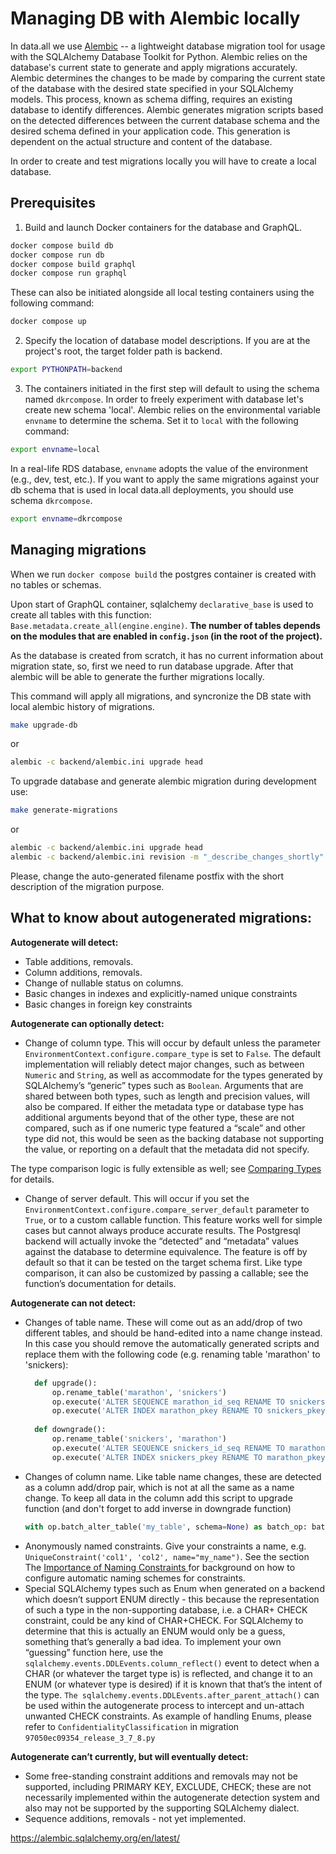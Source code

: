# Managing DB with Alembic locally
In data.all we use [Alembic](https://alembic.sqlalchemy.org/en/latest/)  -- a lightweight database migration tool for usage with the SQLAlchemy Database Toolkit for Python.
Alembic relies on the database's current state to generate and apply migrations accurately.
Alembic determines the changes to be made by comparing the current state of the database with the desired state specified in your SQLAlchemy models. This process, known as schema diffing, requires an existing database to identify differences.
Alembic generates migration scripts based on the detected differences between the current database schema and the desired schema defined in your application code. This generation is dependent on the actual structure and content of the database.

In order to create and test migrations locally you will have to create a local database.

## Prerequisites

1. Build and launch Docker containers for the database and GraphQL. 
```bash
docker compose build db
docker compose run db
docker compose build graphql
docker compose run graphql
```
These can also be initiated alongside all local testing containers using the following command:
```bash
docker compose up
```
2. Specify the location of database model descriptions. If you are at the project's root, the target folder path is backend.
```bash
export PYTHONPATH=backend
```
3. The containers initiated in the first step will default to using the schema named `dkrcompose`. In order to freely experiment with database let's create new schema 'local'. Alembic relies on the environmental variable `envname` to determine the schema. Set it to `local` with the following command:
```bash
export envname=local
```
In a real-life RDS database, `envname` adopts the value of the environment (e.g., dev, test, etc.).
If you want to apply the same migrations against your db schema that is used in local data.all deployments, you should use schema `dkrcompose`.
```bash
export envname=dkrcompose
```

## Managing migrations

When we run ```docker compose build``` the postgres container is created with no tables or schemas.

Upon start of GraphQL container, sqlalchemy ```declarative_base``` is used to create all tables with this function: 
```Base.metadata.create_all(engine.engine)```. **The number of tables depends on the modules that are enabled in ```config.json``` (in the root of the project).**

As the database is created from scratch, it has no current information about migration state, so, first we need to run database upgrade.
After that alembic will be able to generate the further migrations locally.

This command will apply all migrations, and syncronize the DB state with local alembic history of migrations.
```bash
make upgrade-db 
```
or
```bash
alembic -c backend/alembic.ini upgrade head
```

To upgrade database and generate alembic migration during development use:

```bash
make generate-migrations
```
or
```bash
alembic -c backend/alembic.ini upgrade head
alembic -c backend/alembic.ini revision -m "_describe_changes_shortly" --autogenerate
```
Please, change the auto-generated filename postfix with the short description of the migration purpose.

## What to know about autogenerated migrations:

**Autogenerate will detect:**

 - Table additions, removals. 
 - Column additions, removals.
 - Change of nullable status on columns.
 - Basic changes in indexes and explicitly-named unique constraints
 - Basic changes in foreign key constraints

**Autogenerate can optionally detect:**

 - Change of column type. This will occur by default unless the parameter `EnvironmentContext.configure.compare_type` is set to `False`. The default implementation will reliably detect major changes, such as between `Numeric` and `String`, as well as accommodate for the types generated by SQLAlchemy’s “generic” types such as `Boolean`. Arguments that are shared between both types, such as length and precision values, will also be compared. If either the metadata type or database type has additional arguments beyond that of the other type, these are not compared, such as if one numeric type featured a “scale” and other type did not, this would be seen as the backing database not supporting the value, or reporting on a default that the metadata did not specify.

The type comparison logic is fully extensible as well; see [Comparing Types](https://alembic.sqlalchemy.org/en/latest/autogenerate.html#compare-types) for details.

 - Change of server default. This will occur if you set the `EnvironmentContext.configure.compare_server_default` parameter to `True`, or to a custom callable function. This feature works well for simple cases but cannot always produce accurate results. The Postgresql backend will actually invoke the “detected” and “metadata” values against the database to determine equivalence. The feature is off by default so that it can be tested on the target schema first. Like type comparison, it can also be customized by passing a callable; see the function’s documentation for details.

**Autogenerate can not detect:**

- Changes of table name. These will come out as an add/drop of two different tables, and should be hand-edited into a name change instead.
  In this case you should remove the automatically generated scripts and replace them with the following code (e.g. renaming table 'marathon' to 'snickers):
  ```python
    def upgrade():
        op.rename_table('marathon', 'snickers')
        op.execute('ALTER SEQUENCE marathon_id_seq RENAME TO snickers_id_seq') # don't forget to rename all related entities
        op.execute('ALTER INDEX marathon_pkey RENAME TO snickers_pkey')
    
    def downgrade():
        op.rename_table('snickers', 'marathon')
        op.execute('ALTER SEQUENCE snickers_id_seq RENAME TO marathon_id_seq')
        op.execute('ALTER INDEX snickers_pkey RENAME TO marathon_pkey')
  ```
- Changes of column name. Like table name changes, these are detected as a column add/drop pair, which is not at all the same as a name change. 
  To keep all data in the column add this script to upgrade function (and don't forget to add inverse in downgrade function)
  ```python
  with op.batch_alter_table('my_table', schema=None) as batch_op: batch_op.alter_column('old_col_name', new_column_name='new_col_name')
  ```
- Anonymously named constraints. Give your constraints a name, e.g. `UniqueConstraint('col1', 'col2', name="my_name")`. See the section The [Importance of Naming Constraints ](https://alembic.sqlalchemy.org/en/latest/naming.html)for background on how to configure automatic naming schemes for constraints. 
- Special SQLAlchemy types such as Enum when generated on a backend which doesn’t support ENUM directly - this because the representation of such a type in the non-supporting database, i.e. a CHAR+ CHECK constraint, could be any kind of CHAR+CHECK. For SQLAlchemy to determine that this is actually an ENUM would only be a guess, something that’s generally a bad idea. To implement your own “guessing” function here, use the `sqlalchemy.events.DDLEvents.column_reflect()` event to detect when a CHAR (or whatever the target type is) is reflected, and change it to an ENUM (or whatever type is desired) if it is known that that’s the intent of the type. `The sqlalchemy.events.DDLEvents.after_parent_attach()` can be used within the autogenerate process to intercept and un-attach unwanted CHECK constraints. 
  As example of handling Enums, please refer to  `ConfidentialityClassification` in migration `97050ec09354_release_3_7_8.py`


**Autogenerate can’t currently, but will eventually detect:**
- Some free-standing constraint additions and removals may not be supported, including PRIMARY KEY, EXCLUDE, CHECK; these are not necessarily implemented within the autogenerate detection system and also may not be supported by the supporting SQLAlchemy dialect. 
- Sequence additions, removals - not yet implemented.

https://alembic.sqlalchemy.org/en/latest/